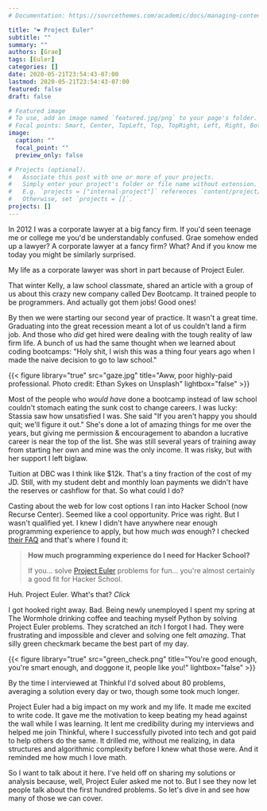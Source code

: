 ```yaml
---
# Documentation: https://sourcethemes.com/academic/docs/managing-content/

title: "❤️ Project Euler"
subtitle: ""
summary: ""
authors: [Grae]
tags: [Euler]
categories: []
date: 2020-05-21T23:54:43-07:00
lastmod: 2020-05-21T23:54:43-07:00
featured: false
draft: false

# Featured image
# To use, add an image named `featured.jpg/png` to your page's folder.
# Focal points: Smart, Center, TopLeft, Top, TopRight, Left, Right, BottomLeft, Bottom, BottomRight.
image:
  caption: ""
  focal_point: ""
  preview_only: false

# Projects (optional).
#   Associate this post with one or more of your projects.
#   Simply enter your project's folder or file name without extension.
#   E.g. `projects = ["internal-project"]` references `content/project/deep-learning/index.md`.
#   Otherwise, set `projects = []`.
projects: []
---
```


In 2012 I was a corporate lawyer at a big fancy firm. If you'd seen teenage me or college me you'd be understandably confused. Grae somehow ended up a lawyer? A corporate lawyer at a fancy firm? What? And if you know me today you might be similarly surprised.

My life as a corporate lawyer was short in part because of Project Euler.

That winter Kelly, a law school classmate, shared an article with a group of us about this crazy new company called Dev Bootcamp. It trained people to be programmers. And actually got them jobs! Good ones!

By then we were starting our second year of practice. It wasn't a great time. Graduating into the great recession meant a lot of us couldn't land a firm job. And those who _did_ get hired were dealing with the tough reality of law firm life. A bunch of us had the same thought when we learned about coding bootcamps: "Holy shit, I wish this was a thing four years ago when I made the naive decision to go to law school."

{{< figure library="true" src="gaze.jpg" title="Aww, poor highly-paid professional. Photo credit: Ethan Sykes on Unsplash" lightbox="false" >}}


Most of the people who _would have_ done a bootcamp instead of law school couldn't stomach eating the sunk cost to change careers. I was lucky: Stassia saw how unsatisfied I was. She said "If you aren't happy you should quit; we'll figure it out." She's done a lot of amazing things for me over the years, but giving me permission & encouragement to abandon a lucrative career is near the top of the list. She was still several years of training away from starting her own and mine was the only income. It was risky, but with her support I left biglaw.

Tuition at DBC was I think like $12k. That's a tiny fraction of the cost of my JD. Still, with my student debt and monthly loan payments we didn't have the reserves or cashflow for that. So what could I do?

Casting about the web for low cost options I ran into Hacker School (now Recurse Center). Seemed like a cool opportunity. Price was right. But I wasn't qualified yet. I knew I didn't have anywhere near enough programming experience to apply, but how much _was_ enough? I checked [their FAQ](https://web.archive.org/web/20130115173024/https://www.hackerschool.com/faq) and that's where I found it:

> **How much programming experience do I need for Hacker School?**
>
> If you... solve [Project Euler](http://projecteuler.net) problems for fun... you're almost certainly a good fit for Hacker School.

Huh. Project Euler. What's that? *Click*

I got hooked right away. Bad. Being newly unemployed I spent my spring at The Wormhole drinking coffee and teaching myself Python by solving Project Euler problems. They scratched an itch I forgot I had. They were frustrating and impossible and clever and solving one felt _amazing_. That silly green checkmark became the best part of my day.

{{< figure library="true" src="green_check.png" title="You're good enough, you're smart enough, and doggone it, people like you!" lightbox="false" >}}

By the time I interviewed at Thinkful I'd solved about 80 problems, averaging a solution every day or two, though some took much longer.

Project Euler had a big impact on my work and my life. It made me excited to write code. It gave me the motivation to keep beating my head against the wall while I was learning. It lent me credibility during my interviews and helped me join Thinkful, where I successfully pivoted into tech and got paid to help others do the same. It drilled me, without me realizing, in data structures and algorithmic complexity before I knew what those were. And it reminded me how much I love math.

So I want to talk about it here. I've held off on sharing my solutions or analysis because, well, Project Euler asked me not to. But I see they now let people talk about the first hundred problems. So let's dive in and see how many of those we can cover.
